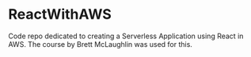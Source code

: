 # ReactWithAWS
Code repo dedicated to creating a Serverless Application using React in AWS. The course by Brett McLaughlin was used for this.
